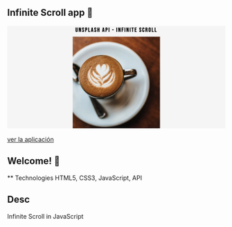 ## Infinite Scroll app 🚀

![Captura de la app](./img/img.png)

[ver la aplicación]()

## Welcome! 👋

\*\* Technologies
HTML5, CSS3, JavaScript, API

## Desc

Infinite Scroll in JavaScript
